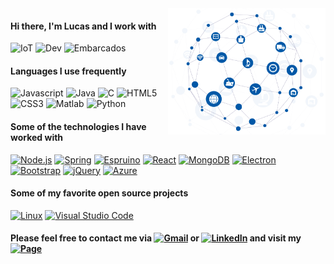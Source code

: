 <img align='right' src="https://github.com/lucaslui/lucaslui/blob/master/iot11-development.gif" width=50%>

#### Hi there, I'm Lucas and I work with

![IoT](https://img.shields.io/badge/-Internet%20of%20Things-ffa804?style=flat)
![Dev](https://img.shields.io/badge/-Software%20Development-4d008f?style=flat)
![Embarcados](https://img.shields.io/badge/-Embedded%20Systems-D14836?style=flat)

#### Languages I use frequently

![Javascript](https://img.shields.io/badge/-JavaScript-ffa804?style=flat&logo=javascript&logoColor=white)
![Java](https://img.shields.io/badge/-Java-D14836?style=flat&logo=java&logoColor=white) 
![C](https://img.shields.io/badge/-C%20&%20C++-0077B5?style=flat&logo=c&logoColor=white)
![HTML5](https://img.shields.io/badge/-HTML5-222222?style=flat&logo=html5&logoColor=white)
![CSS3](https://img.shields.io/badge/-CSS3-222222?style=flat&logo=css3&logoColor=white) 
![Matlab](https://img.shields.io/badge/-Matlab-222222?style=flat&logo=mathworks&logoColor=white) 
![Python](https://img.shields.io/badge/-Python%203-4d008f?style=flat&logo=python&logoColor=white) 

#### Some of the technologies I have worked with

[![Node.js](https://img.shields.io/badge/-Node.js-222222?style=flat&logo=node.js&logoColor=339933)](https://nodejs.org/en/)
[![Spring](https://img.shields.io/badge/-Spring-222222?style=flat&logo=spring&logoColor=339933)]()
[![Espruino](https://img.shields.io/badge/-Espruino-222222?style=flat&logo=arduino&logoColor=007ACC)](https://www.espruino.com/)
[![React](https://img.shields.io/badge/-React-222222?style=flat&logo=React&logoColor=FFFFFF)]()
[![MongoDB](https://img.shields.io/badge/-MongoDB-222222?style=flat&logo=mongodb&logoColor=339933)](https://www.mongodb.com/)
[![Electron](https://img.shields.io/badge/-Electron-222222?style=flat&logo=electron&logoColor=007ACC)](https://www.electronjs.org/)
[![Bootstrap](https://img.shields.io/badge/-Bootstrap-222222?style=flat&logo=bootstrap&logoColor=white)]()
[![jQuery](https://img.shields.io/badge/-jQuery-222222?style=flat&logo=jQuery&logoColor=0769AD)]()
[![Azure](https://img.shields.io/badge/-Microsoft%20Azure-222222?style=flat&logo=microsoft-azure&logoColor=fff)]()

#### Some of my favorite open source projects

[![Linux](https://img.shields.io/badge/-Linux-222222?style=flat&logo=linux&logoColor=fff)]()
[![Visual Studio Code](https://img.shields.io/badge/-VSCode-222222?style=flat&logo=visual-studio-code&logoColor=007ACC)](https://github.com/microsoft/vscode)

#### Please feel free to contact me via [![Gmail](https://img.shields.io/badge/-Email-D14836?style=flat&logo=gmail&logoColor=white)](mailto:lucasluimotta@gmail.com) or [![LinkedIn](https://img.shields.io/badge/-Linkedin-0077B5?style=flat&logo=linkedin&logoColor=white)](https://www.linkedin.com/in/lucas-lui-motta-eng/) and visit my [![Page](https://img.shields.io/badge/-Page-000000?style=flat&logo=houzz&logoColor=white)](https://lucaslui.github.io/personal-page/)
